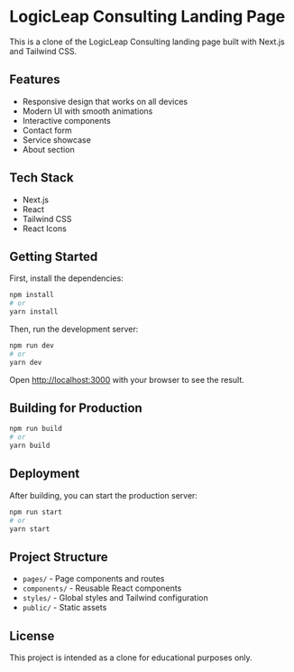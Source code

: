 # LogicLeap Consulting Landing Page

This is a clone of the LogicLeap Consulting landing page built with Next.js and Tailwind CSS.

## Features

- Responsive design that works on all devices
- Modern UI with smooth animations
- Interactive components
- Contact form
- Service showcase
- About section

## Tech Stack

- Next.js
- React
- Tailwind CSS
- React Icons

## Getting Started

First, install the dependencies:

```bash
npm install
# or
yarn install
```

Then, run the development server:

```bash
npm run dev
# or
yarn dev
```

Open [http://localhost:3000](http://localhost:3000) with your browser to see the result.

## Building for Production

```bash
npm run build
# or
yarn build
```

## Deployment

After building, you can start the production server:

```bash
npm run start
# or
yarn start
```

## Project Structure

- `pages/` - Page components and routes
- `components/` - Reusable React components
- `styles/` - Global styles and Tailwind configuration
- `public/` - Static assets

## License

This project is intended as a clone for educational purposes only. 